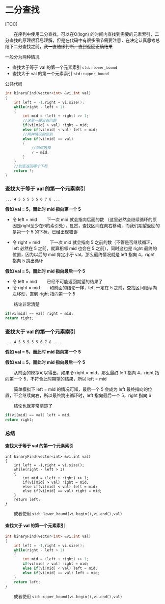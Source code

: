 # 二分查找

[TOC]

&emsp;&emsp;在序列中使用二分查找，可以在O(logn) 的时间内查找到需要的元素索引，二分查找的原理很容易理解，但是在代码中有很多细节需要注意，在决定认真思考总结下二分查找之前，~~我一直随缘判断，直到返回正确结果~~

一般分为两种情况

- 查找大于等于 val 的第一个元素索引 `std::lower_bound`
- 查找大于 val 的第一个元素索引 `std::upper_bound`

公共代码

```cpp
int binaryFind(vector<int> &vi,int val)
{
	int left = -1,right = vi.size();
    while(right - left > 1)
    {
        int mid = (left + right) >> 1;
        //这里一般没有问题
        if(vi[mid] > val) right = mid;
        else if(vi[mid] < val) left = mid;
        //两种情况的区别
        else if(vi[mid] == val) 
        {
            //如何选择
            ? = mid;
        }
    }
    //到底返回哪个下标
    return ?;
}
```

### 查找大于等于 val 的第一个元素索引

```
... 4 5 5 5 5 5 6 7 8 ...
```

**假如 val = 5，而此时 mid 指向第一个 5**

- 令 left = mid
&emsp;&emsp;下一次 mid 就会指向后面的数 （这里必然会继续循环的原因是right至少在6的索引处），显然，查找区间在向右移动，而我们期望返回的是第一个 5 的下标，已经出现错误

- 令 right = mid
&emsp;&emsp;下一次 mid 就会指向 5 之前的数（不管是否继续循环，left 必然在 5 之前，就算相邻 mid 也会在 5 之前），同时这也是 right 最终的位置，因为以后的 mid 肯定小于 val，那么最终情况就是 left 指向 4，right 指向 5 跳出循环

**假如 val = 5，而此时 mid 指向最后一个 5**

- 令 left = mid
&emsp;&emsp;已经不可能返回期望的结果了
- 令 right = mid
&emsp;&emsp;和前面的结论一样，left 一定在 5 之前，查找区间继续向左移动，直到 right 指向第一个 5

&emsp;&emsp;结论非常清楚

```cpp
if(vi[mid] == val) right = mid;
return right;
```

### 查找大于 val 的第一个元素索引

```
... 4 5 5 5 5 5 6 7 8 ...
```

**假如 val = 5，而此时 mid 指向第一个 5**

**假如 val = 5，而此时 mid 指向最后一个 5**

&emsp;&emsp;从前面的模拟可以得出，如果令 right = mid，那么最终 left 指向 4，right 指向第一个 5，不符合此时期望的结果，所以 left = mid

&emsp;&emsp;简单模拟下 left = mid 的情况可知，最后一个 5 会成为 left 最终指向的位置，不会继续向右，所以最终跳出循环时，left 指向最后一个 5，right 指向 6

&emsp;&emsp;结论也就非常清楚了

```cpp
if(vi[mid] == val) left = mid;
return right;
```

### 总结

#### 查找大于等于 val 的第一个元素索引

```
int binaryFind(vector<int> &vi,int val)
{
	int left = -1,right = vi.size();
    while(right - left > 1)
    {
        int mid = (left + right) >> 1;
        if(vi[mid] > val) right = mid;
        else if(vi[mid] < val) left = mid;
        else if(vi[mid] == val) right = mid;
    }
    return left;
}
```

&emsp;&emsp;或者使用 `std::lower_bound(vi.begin(),vi.end(),val)`

#### 查找大于 val 的第一个元素索引

```cpp
int binaryFind(vector<int> &vi,int val)
{
	int left = -1,right = vi.size();
    while(right - left > 1)
    {
        int mid = (left + right) >> 1;
        if(vi[mid] > val) right = mid;
        else if(vi[mid] < val) left = mid;
        else if(vi[mid] == val) left = mid;
    }
    return left;
}
```

&emsp;&emsp;或者使用 `std::upper_bound(vi.begin(),vi.end(),val)`